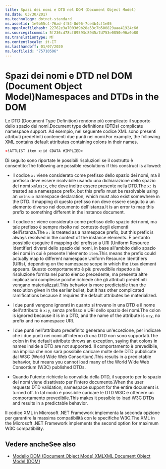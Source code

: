 ```yaml
---
title: Spazi dei nomi e DTD nel DOM (Document Object Model)
ms.date: 03/30/2017
ms.technology: dotnet-standard
ms.assetid: 1e9b55c4-76ad-4f54-8d96-7ce4b4cf1e05
ms.openlocfilehash: 22762e3a7003d9b28a53c7b500829aaa41924c6d
ms.sourcegitcommit: 5f236cd78cf09593c8945a7d753e0850e96a0b80
ms.translationtype: MT
ms.contentlocale: it-IT
ms.lasthandoff: 01/07/2020
ms.locfileid: "75710596"
---
```

# <a name="namespaces-and-dtds-in-the-dom"></a><span data-ttu-id="2aeaa-102">Spazi dei nomi e DTD nel DOM (Document Object Model)</span><span class="sxs-lookup"><span data-stu-id="2aeaa-102">Namespaces and DTDs in the DOM</span></span>
<span data-ttu-id="2aeaa-103">Le DTD (Document Type Definition) rendono più complicato il supporto dello spazio dei nomi.</span><span class="sxs-lookup"><span data-stu-id="2aeaa-103">Document type definitions (DTDs) complicate namespace support.</span></span> <span data-ttu-id="2aeaa-104">Ad esempio, nel seguente codice XML sono presenti attributi predefiniti contenenti due punti nei nomi.</span><span class="sxs-lookup"><span data-stu-id="2aeaa-104">For example, the following XML contains default attributes containing colons in their names.</span></span>  
  
```xml  
<!ATTLIST item x:id CDATA #IMPLIED>  
```  
  
 <span data-ttu-id="2aeaa-105">Di seguito sono riportate le possibili risoluzioni se il costrutto è consentito:</span><span class="sxs-lookup"><span data-stu-id="2aeaa-105">The following are possible resolutions if this construct is allowed:</span></span>  
  
- <span data-ttu-id="2aeaa-106">Il codice `x:` viene considerato come prefisso dello spazio dei nomi, ma il prefisso deve essere risolvibile usando una dichiarazione dello spazio dei nomi `xmlns:x`, che deve inoltre essere presente nella DTD.</span><span class="sxs-lookup"><span data-stu-id="2aeaa-106">The `x:` is treated as a namespace prefix, but this prefix must be resolvable using an `xmlns:x` namespace declaration, which must also exist somewhere in the DTD.</span></span> <span data-ttu-id="2aeaa-107">Il mapping di questo prefisso non deve essere eseguito a un elemento diverso nel documento dell'istanza.</span><span class="sxs-lookup"><span data-stu-id="2aeaa-107">It is an error to map this prefix to something different in the instance document.</span></span>  
  
- <span data-ttu-id="2aeaa-108">Il codice `x:` viene considerato come prefisso dello spazio dei nomi, ma tale prefisso è sempre risolto nel contesto degli elementi dell'istanza.</span><span class="sxs-lookup"><span data-stu-id="2aeaa-108">The `x:` is treated as a namespace prefix, but this prefix is always resolved in the context of the instance elements.</span></span> <span data-ttu-id="2aeaa-109">È pertanto possibile eseguire il mapping del prefisso a URI (Uniform Resource Identifier) diversi dello spazio dei nomi, in base all'ambito dello spazio dei nomi in cui è presente l'elemento `item`.</span><span class="sxs-lookup"><span data-stu-id="2aeaa-109">This means the prefix could actually map to different namespace Uniform Resource Identifiers (URIs), depending on the namespace scope in which the `item` element appears.</span></span> <span data-ttu-id="2aeaa-110">Questo comportamento è più prevedibile rispetto alla risoluzione fornita nel punto elenco precedente, ma presenta altre implicazioni complesse poiché richiede che gli attributi predefiniti vengano materializzati.</span><span class="sxs-lookup"><span data-stu-id="2aeaa-110">This behavior is more predictable than the resolution given in the earlier bullet, but it has other complicated ramifications because it requires the default attributes be materialized.</span></span>  
  
- <span data-ttu-id="2aeaa-111">I due punti vengono ignorati in quanto si trovano in una DTD e il nome dell'attributo è `x:y`, senza prefisso e URI dello spazio dei nomi.</span><span class="sxs-lookup"><span data-stu-id="2aeaa-111">The colon is ignored because it is in a DTD, and the name of the attribute is `x:y`, no prefix and no namespace URI.</span></span>  
  
- <span data-ttu-id="2aeaa-112">I due punti nell'attributo predefinito generano un'eccezione, per indicare che i due punti nei nomi all'interno di una DTD non sono supportati.</span><span class="sxs-lookup"><span data-stu-id="2aeaa-112">The colon in the default attribute throws an exception, saying that colons in names inside a DTD are not supported.</span></span> <span data-ttu-id="2aeaa-113">Il comportamento è prevedibile, ma implica che non sarà possibile caricare molte delle DTD pubblicate dal W3C (World Wide Web Consortium).</span><span class="sxs-lookup"><span data-stu-id="2aeaa-113">This results in a predictable behavior, but means you cannot load many of the World Wide Web Consortium (W3C) published DTDs.</span></span>  
  
- <span data-ttu-id="2aeaa-114">Quando l'utente richiede la convalida della DTD, il supporto per lo spazio dei nomi viene disattivato per l'intero documento.</span><span class="sxs-lookup"><span data-stu-id="2aeaa-114">When the user requests DTD validation, namespace support for the entire document is turned off.</span></span> <span data-ttu-id="2aeaa-115">In tal modo è possibile caricare le DTD W3C e ottenere un comportamento prevedibile.</span><span class="sxs-lookup"><span data-stu-id="2aeaa-115">This makes it possible to load W3C DTDs and results in a predictable behavior.</span></span>  
  
 <span data-ttu-id="2aeaa-116">Il codice XML in Microsoft .NET Framework implementa la seconda opzione per garantire la massima compatibilità con le specifiche W3C.</span><span class="sxs-lookup"><span data-stu-id="2aeaa-116">The XML in the Microsoft .NET Framework implements the second option for maximum W3C compatibility.</span></span>  
  
## <a name="see-also"></a><span data-ttu-id="2aeaa-117">Vedere anche</span><span class="sxs-lookup"><span data-stu-id="2aeaa-117">See also</span></span>

- [<span data-ttu-id="2aeaa-118">Modello DOM (Document Object Mode) XML</span><span class="sxs-lookup"><span data-stu-id="2aeaa-118">XML Document Object Model (DOM)</span></span>](../../../../docs/standard/data/xml/xml-document-object-model-dom.md)
